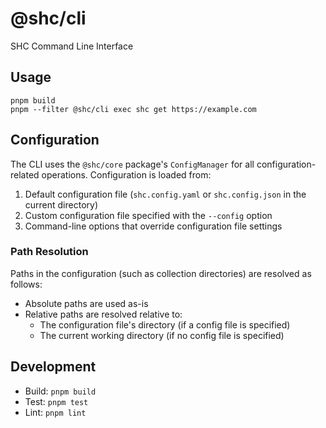 # @shc/cli

SHC Command Line Interface

## Usage

```
pnpm build
pnpm --filter @shc/cli exec shc get https://example.com
```

## Configuration

The CLI uses the `@shc/core` package's `ConfigManager` for all configuration-related operations. Configuration is loaded from:

1. Default configuration file (`shc.config.yaml` or `shc.config.json` in the current directory)
2. Custom configuration file specified with the `--config` option
3. Command-line options that override configuration file settings

### Path Resolution

Paths in the configuration (such as collection directories) are resolved as follows:

- Absolute paths are used as-is
- Relative paths are resolved relative to:
  - The configuration file's directory (if a config file is specified)
  - The current working directory (if no config file is specified)

## Development

- Build: `pnpm build`
- Test: `pnpm test`
- Lint: `pnpm lint`
